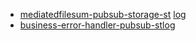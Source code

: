 * [mediatedfilesum-pubsub-storage-st](https://console.cloud.google.com/kubernetes/deployment/northamerica-northeast1/private-na-ne1-001/mediation-control/mediatedfilesum-pubsub-storage-st/overview?project=cdo-gke-private-np-1a8686) 
[log](https://console.cloud.google.com/logs/query;duration=PT1H;query=resource.type%3D%22k8s_container%22%0Aresource.labels.project_id%3D%22cdo-gke-private-np-1a8686%22%0Aresource.labels.location%3D%22northamerica-northeast1%22%0Aresource.labels.cluster_name%3D%22private-na-ne1-001%22%0Aresource.labels.namespace_name%3D%22mediation-control%22%0Aresource.labels.container_name%3D%22mediatedfilesum-pubsub-storage-st%22;storageScope=storage,projects%2Fcio-logging-storage-1b866dc7%2Flocations%2Fnorthamerica-northeast1%2Fbuckets%2Flogsink_bucket_kitchen_sink%2Fviews%2F_AllLogs?project=cio-logging-storage-1b866dc7)
* [business-error-handler-pubsub-st](https://console.cloud.google.com/kubernetes/deployment/northamerica-northeast1/private-na-ne1-001/mediation-control/business-error-handler-pubsub-st/overview?project=cdo-gke-private-np-1a8686)[log](https://console.cloud.google.com/logs/query;duration=PT1H;query=resource.type%3D%22k8s_container%22%0Aresource.labels.project_id%3D%22cdo-gke-private-np-1a8686%22%0Aresource.labels.location%3D%22northamerica-northeast1%22%0Aresource.labels.cluster_name%3D%22private-na-ne1-001%22%0Aresource.labels.namespace_name%3D%22mediation-control%22%0Aresource.labels.container_name%3D%22business-error-handler-pubsub-st%22;storageScope=storage,projects%2Fcio-logging-storage-1b866dc7%2Flocations%2Fnorthamerica-northeast1%2Fbuckets%2Flogsink_bucket_kitchen_sink%2Fviews%2F_AllLogs?project=cio-logging-storage-1b866dc7)
